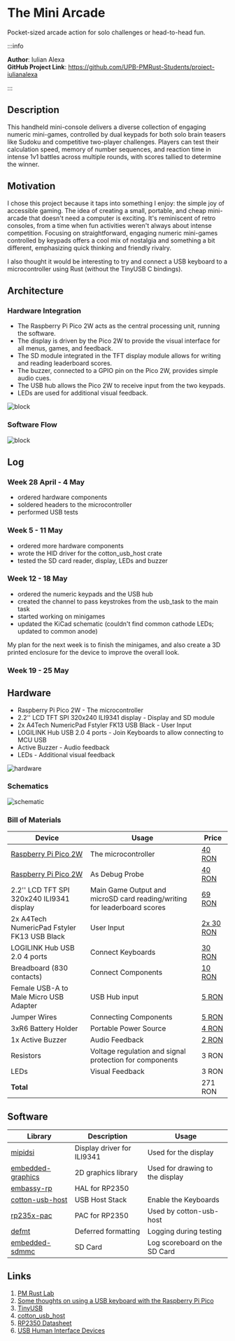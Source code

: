 # The Mini Arcade
Pocket-sized arcade action for solo challenges or head-to-head fun.

:::info 

**Author**: Iulian Alexa \
**GitHub Project Link**: https://github.com/UPB-PMRust-Students/proiect-iulianalexa

:::

## Description

This handheld mini-console delivers a diverse collection of engaging numeric mini-games, controlled by dual keypads for both solo brain teasers like Sudoku and competitive two-player challenges. Players can test their calculation speed, memory of number sequences, and reaction time in intense 1v1 battles across multiple rounds, with scores tallied to determine the winner.

## Motivation

I chose this project because it taps into something I enjoy: the simple joy of accessible gaming. The idea of creating a small, portable, and cheap mini-arcade that doesn't need a computer is exciting. It's reminiscent of retro consoles, from a time when fun activities weren't always about intense competition. Focusing on straightforward, engaging numeric mini-games controlled by keypads offers a cool mix of nostalgia and something a bit different, emphasizing quick thinking and friendly rivalry.

I also thought it would be interesting to try and connect a USB keyboard to a microcontroller using Rust (without the TinyUSB C bindings).

## Architecture 

### Hardware Integration

- The Raspberry Pi Pico 2W acts as the central processing unit, running the software.
- The display is driven by the Pico 2W to provide the visual interface for all menus, games, and feedback.
- The SD module integrated in the TFT display module allows for writing and reading leaderboard scores.
- The buzzer, connected to a GPIO pin on the Pico 2W, provides simple audio cues.
- The USB hub allows the Pico 2W to receive input from the two keypads.
- LEDs are used for additional visual feedback.

![block](./diagram.svg)

### Software Flow

![block](./flow.svg)

## Log

### Week 28 April - 4 May

- ordered hardware components
- soldered headers to the microcontroller
- performed USB tests

### Week 5 - 11 May

- ordered more hardware components
- wrote the HID driver for the cotton\_usb\_host crate
- tested the SD card reader, display, LEDs and buzzer

### Week 12 - 18 May

- ordered the numeric keypads and the USB hub
- created the channel to pass keystrokes from the usb_task to the main task
- started working on minigames
- updated the KiCad schematic (couldn't find common cathode LEDs; updated to common anode)

My plan for the next week is to finish the minigames, and also create a 3D printed enclosure for the device to improve the overall look.

### Week 19 - 25 May

## Hardware

- Raspberry Pi Pico 2W - The microcontroller
- 2.2'' LCD TFT SPI 320x240 ILI9341 display - Display and SD module
- 2x A4Tech NumericPad Fstyler FK13 USB Black - User Input
- LOGILINK Hub USB 2.0 4 ports - Join Keyboards to allow connecting to MCU USB
- Active Buzzer - Audio feedback
- LEDs - Additional visual feedback

![hardware](./hardware.webp)

### Schematics

![schematic](./kicad.webp)

### Bill of Materials

| Device | Usage | Price |
|--------|--------|-------|
| [Raspberry Pi Pico 2W](https://www.raspberrypi.com/documentation/microcontrollers/raspberry-pi-pico.html) | The microcontroller | [40 RON](https://www.optimusdigital.ro/en/raspberry-pi-boards/13327-raspberry-pi-pico-2-w.html) |
| [Raspberry Pi Pico 2W](https://www.raspberrypi.com/documentation/microcontrollers/raspberry-pi-pico.html) | As Debug Probe | [40 RON](https://www.optimusdigital.ro/en/raspberry-pi-boards/13327-raspberry-pi-pico-2-w.html) |
| 2.2'' LCD TFT SPI 320x240 ILI9341 display | Main Game Output and microSD card reading/writing for leaderboard scores | [69 RON](https://electronicgadgets.ro/ecran-display-lcd-tft/200-ecran-22-lcd-tft-spi.html) |
| 2x A4Tech NumericPad Fstyler FK13 USB Black | User Input | [2x 30 RON](https://www.badabum.ro/tastaturi/a4tech/174951-a4tech-numericpad-fstyler-fk13-usb-black/) |
| LOGILINK Hub USB 2.0 4 ports | Connect Keyboards | [30 RON](https://www.badabum.ro/diverse-it/logilink/66020-hub-usb-2-0-4-porturi/) |
| Breadboard (830 contacts) | Connect Components | [10 RON](https://www.optimusdigital.ro/ro/prototipare-breadboard-uri/8-breadboard-830-points.html)
| Female USB-A to Male Micro USB Adapter | USB Hub input | [5 RON](https://www.optimusdigital.ro/ro/raspberry-pi-zero/3867-adaptor-usb-mama-la-micro-usb-tata.html) |
| Jumper Wires | Connecting Components | [5 RON](https://www.optimusdigital.ro/ro/fire-fire-mufate/884-set-fire-tata-tata-40p-10-cm.html) |
| 3xR6 Battery Holder | Portable Power Source | [4 RON](https://www.optimusdigital.ro/ro/suporturi-de-baterii/1090-suport-baterii-3-x-r6.html) |
| 1x Active Buzzer | Audio Feedback | [2 RON](https://www.optimusdigital.ro/ro/audio-buzzere/633-buzzer-activ-de-5-v.html) |
| Resistors | Voltage regulation and signal protection for components | 3 RON |
| LEDs | Visual Feedback | 3 RON |
| **Total** | | 271 RON |

## Software

| Library | Description | Usage |
|---------|-------------|-------|
| [mipidsi](https://github.com/almindor/mipidsi) | Display driver for ILI9341 | Used for the display |
| [embedded-graphics](https://github.com/embedded-graphics/embedded-graphics) | 2D graphics library | Used for drawing to the display |
| [embassy-rp](https://github.com/embassy-rs/embassy) | HAL for RP2350 | |
| [cotton-usb-host](https://github.com/pdh11/cotton/tree/main) | USB Host Stack | Enable the Keyboards |
| [rp235x-pac](https://github.com/rp-rs/rp235x-pac) | PAC for RP2350 | Used by cotton-usb-host |
| [defmt](https://github.com/knurling-rs/defmt) | Deferred formatting | Logging during testing |
| [embedded-sdmmc](https://github.com/rust-embedded-community/embedded-sdmmc-rs) | SD Card | Log scoreboard on the SD Card |
## Links

1. [PM Rust Lab](https://pmrust.pages.upb.ro/docs/acs_cc/category/lab)
2. [Some thoughts on using a USB keyboard with the Raspberry Pi Pico](https://kevinboone.me/pico_usb_kbd_lcd.html)
3. [TinyUSB](https://docs.tinyusb.org/en/latest/reference/getting_started.html)
4. [cotton_usb_host](https://docs.rs/cotton-usb-host/latest/cotton_usb_host/)
5. [RP2350 Datasheet](https://datasheets.raspberrypi.com/rp2350/rp2350-datasheet.pdf)
6. [USB Human Interface Devices](https://wiki.osdev.org/USB_Human_Interface_Devices)
